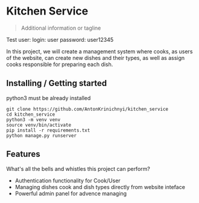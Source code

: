# Kitchen Service
> Additional information or tagline

Test user: 
  login: user
  password: user12345

In this project, we will create a management system where cooks, as users of the website, can create new dishes and their types, as well as assign cooks responsible for preparing each dish.

## Installing / Getting started

python3 must be already installed

```shell
git clone https://github.com/AntonKrinichnyi/kitchen_service
cd kitchen_service
python3 -m venv venv
source venv/bin/activate
pip install -r requirements.txt
python manage.py runserver
```

## Features

What's all the bells and whistles this project can perform?
* Authentication functionality for Cook/User
* Managing dishes cook and dish types directly from website inteface 
* Powerful admin panel for advence managing

